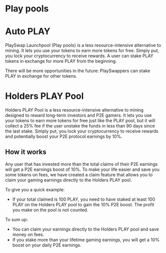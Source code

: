 # Play pools

# Auto PLAY
PlaySwap Launchpool (Play pools) is a less resource-intensive alternative to mining. It lets you use your tokens to earn more tokens for free. Simply put, you lock your cryptocurrency to receive rewards. A user can stake PLAY tokens in exchange for more PLAY from the beginning.

There will be more opportunities in the future: PlaySwappers can stake PLAY in exchange for other tokens.

# Holders PLAY Pool

Holders PLAY Pool  is a less resource-intensive alternative to mining designed to reward long-term investors and P2E gamers. It lets you use your tokens to earn more tokens for free just like the PLAY pool, but it will collect a 25% fee if the user unstake the funds in less than 90 days since the last stake. Simply put, you lock your cryptocurrency to receive rewards and potentially boost your P2E protocol earnings by 10%.

## How it works
Any user that has invested more than the total claims of their P2E earnings will get a P2E earnings boost of 10%. To make your life easier and save you some tokens on fees, we have created a claim feature that allows you to claim your gaming earnings directly to the Holders PLAY pool.

To give you a quick example:

* If your total claimed is 100 PLAY, you need to have staked at least 100 PLAY on the Holders PLAY pool to gain the 10% P2E boost. The profit you make on the pool is not counted.

To sum up:

* You can claim your earnings directly to the Holders PLAY pool and save money on fees.
* If you stake more than your lifetime gaming earnings, you will get a 10% boost on your daily P2E earnings.